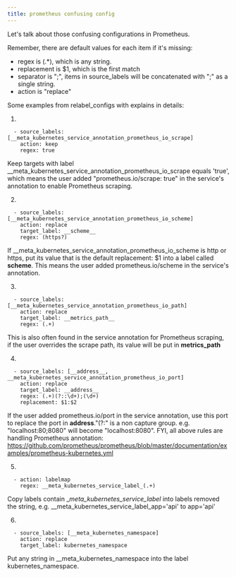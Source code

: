 ```yaml
---
title: prometheus confusing config
---
```


Let's talk about those confusing configurations in Prometheus.

Remember, there are default values for each item if it's missing:

- regex is (.*), which is any string.
- replacement is $1, which is the first match
- separator is ";", items in source_labels will be concatenated with ";" as a single string.
- action is "replace"


Some examples from relabel_configs with explains in details:

1.
```
  - source_labels: [__meta_kubernetes_service_annotation_prometheus_io_scrape]
    action: keep
    regex: true
```
Keep targets with label __meta_kubernetes_service_annotation_prometheus_io_scrape equals 'true',
which means the user added "prometheus.io/scrape: true" in the service's annotation to enable Prometheus scraping.

2.
```
  - source_labels: [__meta_kubernetes_service_annotation_prometheus_io_scheme]
    action: replace
    target_label: __scheme__
    regex: (https?)
```
If __meta_kubernetes_service_annotation_prometheus_io_scheme is http or https, put its value that is the default replacement: $1 into a label called __scheme__. This means the user added prometheus.io/scheme in the service's annotation.

3.
```
  - source_labels: [__meta_kubernetes_service_annotation_prometheus_io_path]
    action: replace
    target_label: __metrics_path__
    regex: (.+)
```
This is also often found in the service annotation for Prometheus scraping, if the user overrides the scrape path, its value will be put in __metrics_path__

4.
```
  - source_labels: [__address__, __meta_kubernetes_service_annotation_prometheus_io_port]
    action: replace
    target_label: __address__
    regex: (.+)(?::\d+);(\d+)
    replacement: $1:$2
```
If the user added prometheus.io/port in the service annotation, use this port to replace the port in __address__."(?:" is a non capture group. e.g. "localhost:80;8080" will become "localhost:8080".
FYI, all above rules are handling Prometheus annotation: https://github.com/prometheus/prometheus/blob/master/documentation/examples/prometheus-kubernetes.yml

5.
```
  - action: labelmap
    regex: __meta_kubernetes_service_label_(.+)
```
Copy labels contain __meta_kubernetes_service_label_ into labels removed the string, e.g. __meta_kubernetes_service_label_app='api' to app='api'

6.
```
  - source_labels: [__meta_kubernetes_namespace]
    action: replace
    target_label: kubernetes_namespace
```
Put any string in __meta_kubernetes_namespace into the label kubernetes_namespace.
